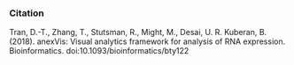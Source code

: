 ### Citation

Tran, D.-T., Zhang, T., Stutsman, R., Might, M., Desai, U. R. Kuberan, B. (2018). anexVis: Visual analytics framework for analysis of RNA expression. Bioinformatics. doi:10.1093/bioinformatics/bty122
